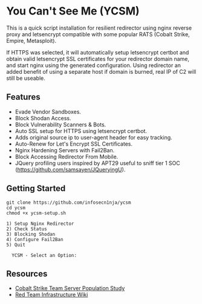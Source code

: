 # You Can't See Me (YCSM)

This is a quick script installation for resilient redirector using nginx reverse proxy and letsencrypt compatible with some popular RATS (Cobalt Strike, Empire, Metasploit).

If HTTPS was selected, it will automatically setup letsencrypt certbot and obtain valid letsencrypt SSL certificates for your redirector domain name, and start nginx using the generated configuration. Using redirector an added benefit of using a separate host if domain is burned, real IP of C2 will still be useable. 

## Features
* Evade Vendor Sandboxes.
* Block Shodan Access.
* Block Vulnerability Scanners & Bots.
* Auto SSL setup for HTTPS using letsencrypt certbot.
* Adds original source ip to user-agent header for easy tracking.
* Auto-Renew for Let's Encrypt SSL Certificates.
* Nginx Hardening Servers with Fail2Ban.
* Block Accessing Redirector From Mobile.
* JQuery profiling users inspired by APT29 useful to sniff tier 1 SOC (https://github.com/samsayen/JQueryingU).

## Getting Started
```
git clone https://github.com/infosecn1nja/ycsm
cd ycsm
chmod +x ycsm-setup.sh

1) Setup Nginx Redirector
2) Check Status
3) Blocking Shodan
4) Configure Fail2Ban
5) Quit

  YCSM - Select an Option:
```

## Resources
* [Cobalt Strike Team Server Population Study](https://blog.cobaltstrike.com/2019/02/19/cobalt-strike-team-server-population-study/)
* [Red Team Infrastructure Wiki](https://github.com/bluscreenofjeff/Red-Team-Infrastructure-Wiki)
